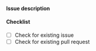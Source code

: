 #### Issue description

<!-- Describe your issue here. List the specific steps to recreate the issue if applicable. -->
<!-- If this issue is for a feature request, make sure to provide enough information to implement this feature. -->

#### Checklist
- [ ] Check for existing issue
- [ ] Check for existing pull request
